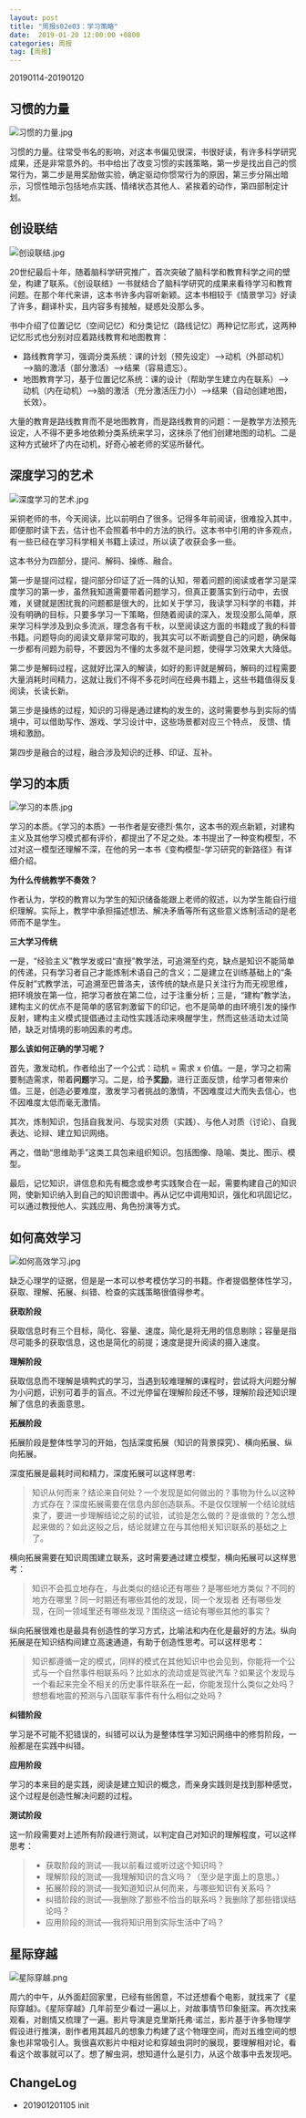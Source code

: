 ```yaml
---
layout: post
title: "周报s02e03：学习策略"
date:  2019-01-20 12:00:00 +0800
categories: 周报
tag: [周报]
---   
```


20190114-20190120

## 习惯的力量

![习惯的力量.jpg](http://upload-images.jianshu.io/upload_images/637344-8422f5abe05629ff.jpg?imageMogr2/auto-orient/strip%7CimageView2/2/w/240)

习惯的力量。往常受书名的影响，对这本书偏见很深，书很好读，有许多科学研究成果，还是非常意外的。书中给出了改变习惯的实践策略，第一步是找出自己的惯常行为，第二步是用奖励做实验，确定驱动你惯常行为的原因，第三步分隔出暗示，习惯性暗示包括地点实践、情绪状态其他人、紧挨着的动作，第四部制定计划。

## 创设联结

![创设联结.jpg](http://upload-images.jianshu.io/upload_images/637344-a3a612ac9915d1b0.jpg?imageMogr2/auto-orient/strip%7CimageView2/2/w/240)


20世纪最后十年，随着脑科学研究推广，首次突破了脑科学和教育科学之间的壁垒，构建了联系。《创设联结》一书就结合了脑科学研究的成果来看待学习和教育问题。在那个年代来讲，这本书许多内容听新颖。这本书相较于《情景学习》好读了许多，翻译朴实，且内容多有接触，疑惑处没那么多。

书中介绍了位置记忆（空间记忆）和分类记忆（路线记忆）两种记忆形式，这两种记忆形式也分别对应着路线教育和地图教育：

- 路线教育学习，强调分类系统：课的计划（预先设定）—>动机（外部动机）—>脑的激活（部分激活）—>结果（容易遗忘）。
- 地图教育学习，基于位置记忆系统：课的设计（帮助学生建立内在联系）—>动机（内在动机）—>脑的激活（充分激活压力小）—>结果（自动创建地图，长效）。

大量的教育是路线教育而不是地图教育，而是路线教育的问题：一是教学方法预先设定，人不得不更多地依赖分类系统来学习，这抹杀了他们创建地图的动机。二是这种方式破坏了内在动机，好奇心被老师的奖惩所替代。

## 深度学习的艺术

![深度学习的艺术.jpg](http://upload-images.jianshu.io/upload_images/637344-c97954f90b9e2b49.jpg?imageMogr2/auto-orient/strip%7CimageView2/2/w/240)

采铜老师的书，今天阅读，比以前明白了很多。记得多年前阅读，很难投入其中，即便那时读下去，估计也不会照着书中的方法的执行。这本书中引用的许多观点，有一些已经在学习科学相关书籍上读过，所以读了收获会多一些。

这本书分为四部分，提问、解码、操练、融合。

第一步是提问过程，提问部分印证了近一阵的认知，带着问题的阅读或者学习是深度学习的第一步，虽然我知道需要带着问题学习，但真正要落实到行动中，去很难，关键就是困扰我的问题都是很大的，比如关于学习，我读学习科学的书籍，并没有明确的目标，只要多学习一下策略，但随着阅读的深入，发现没那么简单，原来学习科学涉及到众多流派，理念各有千秋，以至阅读这方面的书籍成了我的科普书籍。问题导向的阅读文章非常可取的，我其实可以不断调整自己的问题，确保每一步都有问题为前导，不要因为不懂的太多就不是问题，使得学习效果大大降低。

第二步是解码过程，这就好比深入的解读，如好的影评就是解码，解码的过程需要大量消耗时间精力，这就让我们不得不多花时间在经典书籍上，这些书籍值得反复阅读，长读长新。

第三步是操练的过程，知识的习得是通过建构的发生的，这时需要参与到实际的情境中，可以借助写作、游戏、学习设计中，这些场景都对应三个特点， 反馈、情境和激励。

第四步是融合的过程，融合涉及知识的迁移、印证、互补。

## 学习的本质

![学习的本质.jpg](http://upload-images.jianshu.io/upload_images/637344-7b4078e08d1ca0ba.jpg?imageMogr2/auto-orient/strip%7CimageView2/2/w/240)

学习的本质。《学习的本质》一书作者是安德烈·焦尔，这本书的观点新颖，对建构主义及其他学习模式都有评价，都提出了不足之处。本书提出了一种变构模型，不过对这一模型还理解不深，在他的另一本书《变构模型-学习研究的新路径》有详细介绍。

**为什么传统教学不奏效？**

作者认为，学校的教育以为学生的知识储备能跟上老师的叙述，以为学生能自行组织理解。实际上，教学中承担描述想法、解决矛盾等所有这些意义炼制活动的是老师而不是学生。

**三大学习传统**

一是，“经验主义”教学发或曰“直授”教学法，可追溯至约克，缺点是知识不能简单的传递，只有学习者自己才能炼制术语自己的含义；二是建立在训练基础上的“条件反射”式教学法，可追溯至巴普洛夫，该传统的缺点是只关注行为而无视思维，把环境放在第一位，把学习者放在第二位，过于注重分析；三是，“建构”教学法，建构主义的优点不是简单的感官刺激留下的印记，也不是简单的由环境引发的操作反射，建构主义模式提倡通过主动性实践活动来唤醒学生，然而这些活动太过简陋，缺乏对情境的影响因素的考虑。

**那么该如何正确的学习呢？**

首先，激发动机，作者给出了一个公式：动机 = 需求 x 价值。一是，学习之初需要制造需求，带着**问题**学习。二是，给予**奖励**，进行正面反馈，给学习者带来价值。三是，创造必要难度，激发学习者挑战的激情，不因难度过大而失去信心，也不因难度太低而毫无激情。

其次，炼制知识，包括自我发问、与现实对质（实践）、与他人对质（讨论）、自我表达、论辩、建立知识网络。

再之，借助“思维助手”这类工具包来组织知识。包括图像、隐喻、类比、图示、模型。

最后，记忆知识，讲信息和先有概念或参考实践聚合在一起，需要构建自己的知识网，使新知识纳入到自己的知识图谱中。再从记忆中调用知识，强化和巩固记忆，可以通过教授他人、实践应用、角色扮演等方式。

## 如何高效学习

![如何高效学习.jpg](http://upload-images.jianshu.io/upload_images/637344-786c47472abd1ee5.jpg?imageMogr2/auto-orient/strip%7CimageView2/2/w/240)

缺乏心理学的证据，但是是一本可以参考模仿学习的书籍。作者提倡整体性学习，获取、理解、拓展、纠错、检查的实践策略很值得参考。

**获取阶段**

获取信息时有三个目标，简化、容量、速度。简化是将无用的信息剔除；容量是指尽可能多的获取信息，这也是简化的前提；速度是提升阅读的摄入速度。

**理解阶段**

获取信息而不理解是填鸭式的学习，当遇到较难理解的课程时，尝试将大问题分解为小问题，识别可着手的盲点。不过光停留在理解阶段还不够，理解阶段还知识理解了信息的表面意思。

**拓展阶段**

拓展阶段是整体性学习的开始，包括深度拓展（知识的背景探究）、横向拓展、纵向拓展。

深度拓展是最耗时间和精力，深度拓展可以这样思考:

>知识从何而来？结论来自何处？一个发现是如何做出的？事物为什么以这种方式存在？深度拓展需要在信息内部创造联系。不是仅仅理解一个结论就结束了，要进一步理解结论之前的试验，试验是怎么做的？是谁做的？怎么想起来做的？如此这般之后，结论就建立在与其他相关知识联系的基础之上了。

横向拓展需要在知识周围建立联系，这时需要通过建立模型，横向拓展可以这样思考：

>知识不会孤立地存在，与此类似的结论还有哪些？是哪些地方类似？不同的地方在哪里？同一时期还有哪些其他的发现，同一个发现者
还有哪些发现，在同一领域里还有哪些发现？围绕这一结论有哪些其他的事实？

纵向拓展很难也是最具有创造性的学习方式，比喻法和内在化是最好的方法。纵向拓展是在知识结构间建立高速通道，有助于创造性思考。可以这样思考：

>知识都遵循一定的模式，同样的模式在其他知识中也会见到，你能将一个公式与一个自然事件相联系吗？比如水的流动或是驾驶汽车？如果这个发现与一个看起来完全不相关的历史事件联系在一起，你能发现什么类似之处吗？想想看地震的预测与八国联军事件有什么相似之处吗？

**纠错阶段**

学习是不可能不犯错误的，纠错可以认为是整体性学习知识网络中的修剪阶段，一般都是在实践中纠错。

**应用阶段**

学习的本来目的是实践，阅读是建立知识的概念，而亲身实践则是找到那种感觉，这个过程是创造性解决问题的过程。

**测试阶段**

这一阶段需要对上述所有阶段进行测试，以判定自己对知识的理解程度，可以这样思考：

  >- 获取阶段的测试──我以前看过或听过这个知识吗？
>- 理解阶段的测试──我理解知识的含义吗？（至少是字面上的意思。）
>- 拓展阶段的测试──我知道知识从何而来，与哪些知识有关系吗？
>- 纠错阶段的测试──我删除了那些不恰当的联系吗？我删除了那些错误结论吗？
>- 应用阶段的测试──我将知识用到实际生活中了吗？

## 星际穿越

![星际穿越.png](https://upload-images.jianshu.io/upload_images/637344-2c0b4bf9c862bba0.png?imageMogr2/auto-orient/strip%7CimageView2/2/w/240)


周六的中午，从外面赶回家里，已经有些困意，不过还想看个电影，就找来了《星际穿越》。《星际穿越》几年前至少看过一遍以上，对故事情节印象挺深。再次找来观看，对剧情又梳理了一遍。影片导演是克里斯托弗·诺兰，影片基于许多物理学假设进行推演，剧作者用其超凡的想象力构建了这个物理空间，而对五维空间的想象也非常吸引人。我很喜欢影片中相对论和穿越虫洞时的展现，要理解相对论，看看这个故事就可以了。想了解虫洞，想知道什么是引力，从这个故事中去发现吧。

## ChangeLog

- 201901201105 init
